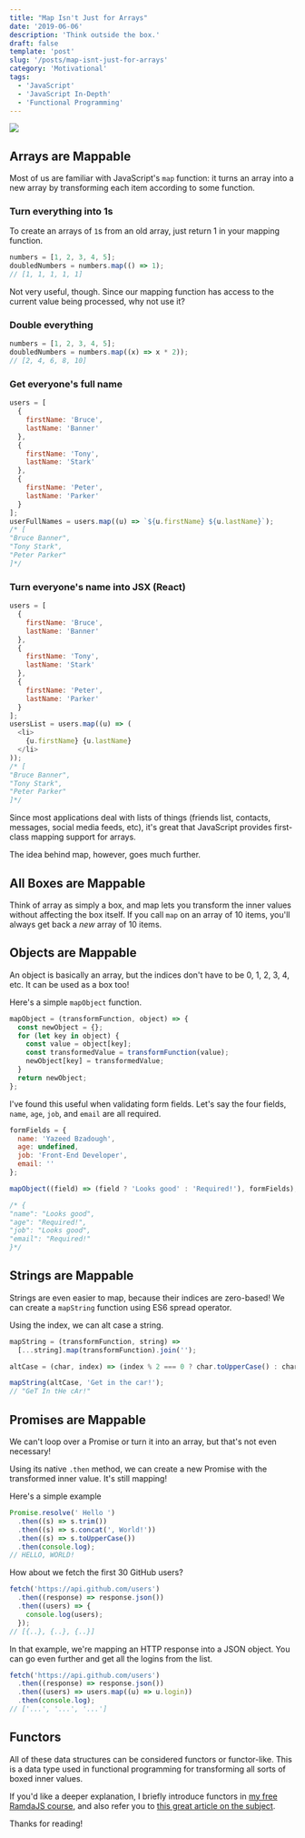 ```yaml
---
title: "Map Isn't Just for Arrays"
date: '2019-06-06'
description: 'Think outside the box.'
draft: false
template: 'post'
slug: '/posts/map-isnt-just-for-arrays'
category: 'Motivational'
tags:
  - 'JavaScript'
  - 'JavaScript In-Depth'
  - 'Functional Programming'
---
```


![](https://cdn-images-1.medium.com/max/1600/1*nxeVC8ZD5grjCcDEWXyyZA.png)

## Arrays are Mappable

Most of us are familiar with JavaScript's `map` function: it turns an array into a new array by transforming each item according to some function.

### Turn everything into 1s

To create an arrays of `1`s from an old array, just return 1 in your mapping function.

```js
numbers = [1, 2, 3, 4, 5];
doubledNumbers = numbers.map(() => 1);
// [1, 1, 1, 1, 1]
```

Not very useful, though. Since our mapping function has access to the current value being processed, why not use it?

### Double everything

```js
numbers = [1, 2, 3, 4, 5];
doubledNumbers = numbers.map((x) => x * 2));
// [2, 4, 6, 8, 10]
```

### Get everyone's full name

```js
users = [
  {
    firstName: 'Bruce',
    lastName: 'Banner'
  },
  {
    firstName: 'Tony',
    lastName: 'Stark'
  },
  {
    firstName: 'Peter',
    lastName: 'Parker'
  }
];
userFullNames = users.map((u) => `${u.firstName} ${u.lastName}`);
/* [
"Bruce Banner",
"Tony Stark",
"Peter Parker"
]*/
```

### Turn everyone's name into JSX (React)

```js
users = [
  {
    firstName: 'Bruce',
    lastName: 'Banner'
  },
  {
    firstName: 'Tony',
    lastName: 'Stark'
  },
  {
    firstName: 'Peter',
    lastName: 'Parker'
  }
];
usersList = users.map((u) => (
  <li>
    {u.firstName} {u.lastName}
  </li>
));
/* [
"Bruce Banner",
"Tony Stark",
"Peter Parker"
]*/
```

Since most applications deal with lists of things (friends list, contacts, messages, social media feeds, etc), it's great that JavaScript provides first-class mapping support for arrays.

The idea behind map, however, goes much further.

## All Boxes are Mappable

Think of array as simply a box, and map lets you transform the inner values without affecting the box itself. If you call `map` on an array of 10 items, you'll always get back a _new_ array of 10 items.

## Objects are Mappable

An object is basically an array, but the indices don't have to be 0, 1, 2, 3, 4, etc. It can be used as a box too!

Here's a simple `mapObject` function.

```js
mapObject = (transformFunction, object) => {
  const newObject = {};
  for (let key in object) {
    const value = object[key];
    const transformedValue = transformFunction(value);
    newObject[key] = transformedValue;
  }
  return newObject;
};
```

I've found this useful when validating form fields. Let's say the four fields, `name`, `age`, `job`, and `email` are all required.

```js
formFields = {
  name: 'Yazeed Bzadough',
  age: undefined,
  job: 'Front-End Developer',
  email: ''
};

mapObject((field) => (field ? 'Looks good' : 'Required!'), formFields);

/* {
"name": "Looks good",
"age": "Required!",
"job": "Looks good",
"email": "Required!"
}*/
```

## Strings are Mappable

Strings are even easier to map, because their indices are zero-based! We can create a `mapString` function using ES6 spread operator.

Using the index, we can alt case a string.

```js
mapString = (transformFunction, string) =>
  [...string].map(transformFunction).join('');

altCase = (char, index) => (index % 2 === 0 ? char.toUpperCase() : char);

mapString(altCase, 'Get in the car!');
// "GeT In tHe cAr!"
```

## Promises are Mappable

We can't loop over a Promise or turn it into an array, but that's not even necessary!

Using its native `.then` method, we can create a new Promise with the transformed inner value. It's still mapping!

Here's a simple example

```js
Promise.resolve(' Hello ')
  .then((s) => s.trim())
  .then((s) => s.concat(', World!'))
  .then((s) => s.toUpperCase())
  .then(console.log);
// HELLO, WORLD!
```

How about we fetch the first 30 GitHub users?

```js
fetch('https://api.github.com/users')
  .then((response) => response.json())
  .then((users) => {
    console.log(users);
  });
// [{..}, {..}, {..}]
```

In that example, we're mapping an HTTP response into a JSON object. You can go even further and get all the logins from the list.

```js
fetch('https://api.github.com/users')
  .then((response) => response.json())
  .then((users) => users.map((u) => u.login))
  .then(console.log);
// ['...', '...', '...']
```

## Functors

All of these data structures can be considered functors or functor-like. This is a data type used in functional programming for transforming all sorts of boxed inner values.

If you'd like a deeper explanation, I briefly introduce functors in [my free RamdaJS course](https://www.educative.io/collection/page/5070627052453888/5738600293466112/5769928858664960), and also refer you to [this great article on the subject](https://medium.com/javascript-scene/functors-categories-61e031bac53f).

Thanks for reading!
